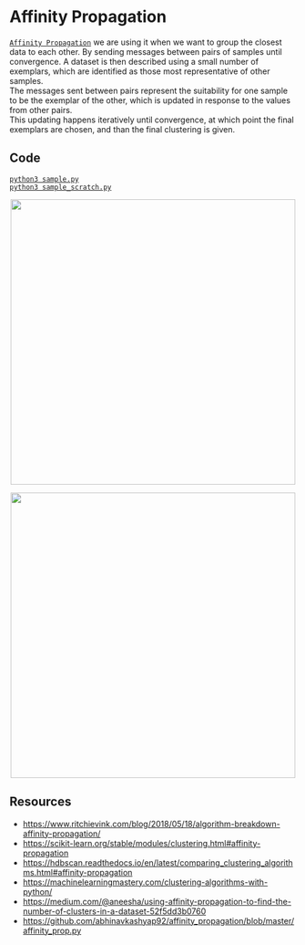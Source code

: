 # Affinity Propagation
[`Affinity Propagation`](https://www.youtube.com/watch?v=NaldkmCouLw) we are using it when we want to group the closest data to each other. By sending messages between pairs of samples until convergence. A dataset is then described using a small number of exemplars, which are identified as those most representative of other samples.  
The messages sent between pairs represent the suitability for one sample to be the exemplar of the other, which is updated in response to the values from other pairs.  
This updating happens iteratively until convergence, at which point the final exemplars are chosen, and than the final clustering is given.

## Code 
[`python3 sample.py`](./sample.py)  
[`python3 sample_scratch.py`](./sample_scratch.py)  
<p align="center">
  <img src="https://www.ritchievink.com/img/post-14-affinity_propagation/preference_median.gif" width="500">
</p>
<p align="center">
  <img src="https://www.researchgate.net/profile/Achmad-Mutiara/publication/321462147/figure/fig1/AS:613935107563543@1523384944757/Message-Passing-in-Affinity-Propagation-4.png" width="500">
</p>

## Resources   
+ https://www.ritchievink.com/blog/2018/05/18/algorithm-breakdown-affinity-propagation/  
+ https://scikit-learn.org/stable/modules/clustering.html#affinity-propagation  
+ https://hdbscan.readthedocs.io/en/latest/comparing_clustering_algorithms.html#affinity-propagation  
+ https://machinelearningmastery.com/clustering-algorithms-with-python/  
+ https://medium.com/@aneesha/using-affinity-propagation-to-find-the-number-of-clusters-in-a-dataset-52f5dd3b0760  
+ https://github.com/abhinavkashyap92/affinity_propagation/blob/master/affinity_prop.py
